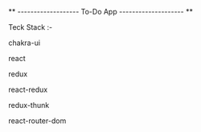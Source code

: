 ** ------------------- To-Do App -------------------- **

Teck Stack :-

chakra-ui

react

redux

react-redux

redux-thunk

react-router-dom
